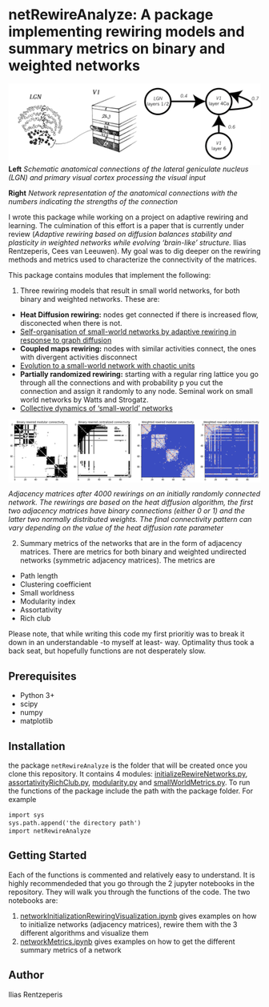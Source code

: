 netRewireAnalyze: A package implementing rewiring models and summary metrics on binary and weighted networks 
=================================


<img align="left" src="./lgn2V1.png" width="850"/>


**Left** _Schematic anatomical connections of the lateral geniculate nucleus (LGN) and primary visual cortex processing the visual input_

**Right** _Network representation of the anatomical connections with the numbers indicating the strengths of the connection_


I wrote this package while working on a project on adaptive rewiring and learning. The culmination of this effort is a paper that is currently under review (_Adaptive rewiring based on diffusion balances stability and plasticity in weighted networks while evolving ‘brain-like’ structure._ Ilias Rentzeperis, Cees van Leeuwen). My goal was to dig deeper on the rewiring methods and metrics used to characterize the connectivity of the matrices.

This package contains modules that implement the following:
1. Three rewiring models that result in small world networks, for both binary and weighted networks. These are:
- **Heat Diffusion rewiring:** nodes get connected if there is increased flow, disconected when there is not. 
- [Self-organisation of small-world networks by adaptive rewiring in response to graph diffusion](https://www.nature.com/articles/s41598-017-12589-9) 
- **Coupled maps rewiring:** nodes with similar activities connect, the ones with divergent activities disconnect
- [Evolution to a small-world network with chaotic units](https://www.researchgate.net/publication/231032445_Evolution_to_a_small-world_network_with_chaotic_units) 
- **Partially randomized rewiring:** starting with a regular ring lattice you go through all the connections and with probability p you cut the connection and assign it randomly to any node. Seminal work on small world networks by Watts and Strogatz.
- [Collective dynamics of ‘small-world’ networks](https://www.nature.com/articles/30918)         

<img align="center" src="./heatDiffusionAdj.png" />

_Adjacency matrices after 4000 rewirings on an initially randomly connected network. The rewirings are based on the heat diffusion algorithm, the first two adjacency matrices have binary connections (either 0 or 1) and the latter two normally distributed weights. The final connectivity pattern can vary depending on the value of the heat diffusion rate parameter_

2. Summary metrics of the networks that are in the form of adjacency matrices. There are metrics for both binary and weighted undirected networks (symmetric adjacency matrices). The metrics are
- Path length 
- Clustering coefficient
- Small worldness
- Modularity index
- Assortativity
- Rich club

Please note, that while writing this code my first prioritiy was to break it down in an understandable -to myself at least- way. Optimality thus took a back seat, but hopefully functions are not desperately slow.

Prerequisites
-------------

- Python 3+
- scipy
- numpy
- matplotlib



Installation
------------
the package ``netRewireAnalyze`` is the folder that will be created once you clone this repository. It contains 4 modules: [initializeRewireNetworks.py](initializeRewireNetworks.py), [assortativityRichClub.py](assortativityRichClub.py), [modularity.py](modularity.py) and [smallWorldMetrics.py](smallWorldMetrics.py). To run the functions of the package include the path with the package folder. For example

```
import sys
sys.path.append('the directory path')
import netRewireAnalyze
```


Getting Started
------------


Each of the functions is commented and relatively easy to understand. It is highly recommendeded that you go through the 2 jupyter notebooks in the repository. They will walk you through the functions of the code. The two notebooks are: 
1. [networkInitializationRewiringVisualization.ipynb](https://nbviewer.ipython.org/github/rentzi/testing/blob/master/networkInitializationRewiringVisualization.ipynb) gives examples on how to initialize networks (adjacency matrices), rewire them with the 3 different algorithms and visualize them
2. [networkMetrics.ipynb](https://nbviewer.ipython.org/github/rentzi/testing/blob/master/networkMetrics.ipynb) gives examples on how to get the different summary metrics of a network



Author
------

Ilias Rentzeperis 
